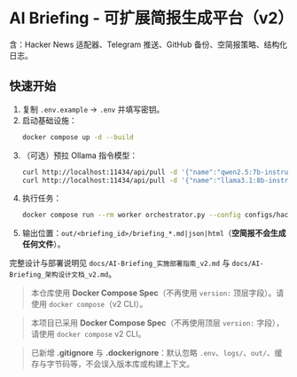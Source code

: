 # AI Briefing - 可扩展简报生成平台（v2）

含：Hacker News 适配器、Telegram 推送、GitHub 备份、空简报策略、结构化日志。

## 快速开始
1. 复制 `.env.example` → `.env` 并填写密钥。
2. 启动基础设施：
   ```bash
   docker compose up -d --build
   ```
3. （可选）预拉 Ollama 指令模型：
   ```bash
   curl http://localhost:11434/api/pull -d '{"name":"qwen2.5:7b-instruct"}'
   curl http://localhost:11434/api/pull -d '{"name":"llama3.1:8b-instruct"}'
   ```
4. 执行任务：
   ```bash
   docker compose run --rm worker orchestrator.py --config configs/hackernews_daily.yaml
   ```
5. 输出位置：`out/<briefing_id>/briefing_*.md|json|html`（**空简报不会生成任何文件**）。

完整设计与部署说明见 `docs/AI-Briefing_实施部署指南_v2.md` 与 `docs/AI-Briefing_架构设计文档_v2.md`。

> 本仓库使用 **Docker Compose Spec**（不再使用 `version:` 顶层字段）。请使用 `docker compose`（v2 CLI）。


> 本项目已采用 **Docker Compose Spec**（不再使用顶层 `version:` 字段），请使用 `docker compose` v2 CLI。


> 已新增 **.gitignore** 与 **.dockerignore**：默认忽略 `.env`、`logs/`、`out/`、缓存与字节码等，不会误入版本库或构建上下文。
